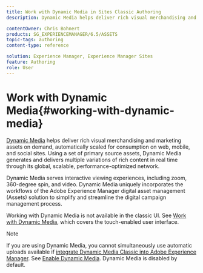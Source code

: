 ```yaml
---
title: Work with Dynamic Media in Sites Classic Authoring
description: Dynamic Media helps deliver rich visual merchandising and marketing assets on demand, automatically scaled for consumption on web, mobile, and social sites. Using a set of primary source assets, Dynamic Media generates and delivers multiple variations of rich content in real time through its global, scalable, performance-optimized network.

contentOwner: Chris Bohnert
products: SG_EXPERIENCEMANAGER/6.5/ASSETS
topic-tags: authoring
content-type: reference

solution: Experience Manager, Experience Manager Sites
feature: Authoring
role: User
---
```

# Work with Dynamic Media{#working-with-dynamic-media}

[Dynamic Media](https://business.adobe.com/products/experience-manager/assets/dynamic-media.html) helps deliver rich visual merchandising and marketing assets on demand, automatically scaled for consumption on web, mobile, and social sites. Using a set of primary source assets, Dynamic Media generates and delivers multiple variations of rich content in real time through its global, scalable, performance-optimized network.

Dynamic Media serves interactive viewing experiences, including zoom, 360-degree spin, and video. Dynamic Media uniquely incorporates the workflows of the Adobe Experience Manager digital asset management (Assets) solution to simplify and streamline the digital campaign management process.

Working with Dynamic Media is not available in the classic UI. See [Work with Dynamic Media](/help/assets/dynamic-media.md), which covers the touch-enabled user interface.

>[!NOTE]
>
>If you are using Dynamic Media, you cannot simultaneously use automatic uploads available if [integrate Dynamic Media Classic into Adobe Experience Manager](/help/sites-administering/scene7.md). See [Enable Dynamic Media](/help/assets/config-dynamic.md#enabling-dynamic-media). Dynamic Media is disabled by default.

